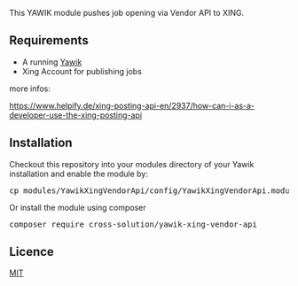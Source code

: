 This YAWIK module pushes job opening via Vendor API to XING.

Requirements
------------

- A running [Yawik](https://yawik.org)
- Xing Account for publishing jobs

more infos:

https://www.helpify.de/xing-posting-api-en/2937/how-can-i-as-a-developer-use-the-xing-posting-api

Installation
------------

Checkout this repository into your modules directory of your Yawik installation and enable the module by:

<pre>
cp modules/YawikXingVendorApi/config/YawikXingVendorApi.module.php.dist consfig/autoload/YawikXingVendorApi.module.php
</pre>

Or install the module using composer

<pre>
composer require cross-solution/yawik-xing-vendor-api
</pre>

Licence 
-------

[MIT](https://github.com/cross-solution/YawikXingVendorApi/blob/develop/LICENSE)



